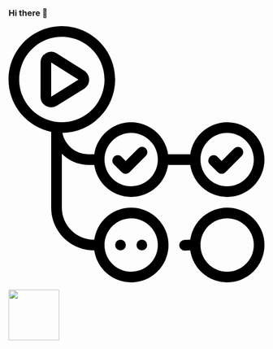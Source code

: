 ### Hi there 👋

<svg role="img" viewBox="0 0 24 24" xmlns="http://www.w3.org/2000/svg"><title>GitHub Actions</title><path d="M10.984 13.836a.5.5 0 0 1-.353-.146l-.745-.743a.5.5 0 1 1 .706-.708l.392.391 1.181-1.18a.5.5 0 0 1 .708.707l-1.535 1.533a.504.504 0 0 1-.354.146zm9.353-.147l1.534-1.532a.5.5 0 0 0-.707-.707l-1.181 1.18-.392-.391a.5.5 0 1 0-.706.708l.746.743a.497.497 0 0 0 .706-.001zM4.527 7.452l2.557-1.585A1 1 0 0 0 7.09 4.17L4.533 2.56A1 1 0 0 0 3 3.406v3.196a1.001 1.001 0 0 0 1.527.85zm2.03-2.436L4 6.602V3.406l2.557 1.61zM24 12.5c0 1.93-1.57 3.5-3.5 3.5a3.503 3.503 0 0 1-3.46-3h-2.08a3.503 3.503 0 0 1-3.46 3 3.502 3.502 0 0 1-3.46-3h-.558c-.972 0-1.85-.399-2.482-1.042V17c0 1.654 1.346 3 3 3h.04c.244-1.693 1.7-3 3.46-3 1.93 0 3.5 1.57 3.5 3.5S13.43 24 11.5 24a3.502 3.502 0 0 1-3.46-3H8c-2.206 0-4-1.794-4-4V9.899A5.008 5.008 0 0 1 0 5c0-2.757 2.243-5 5-5s5 2.243 5 5a5.005 5.005 0 0 1-4.952 4.998A2.482 2.482 0 0 0 7.482 12h.558c.244-1.693 1.7-3 3.46-3a3.502 3.502 0 0 1 3.46 3h2.08a3.503 3.503 0 0 1 3.46-3c1.93 0 3.5 1.57 3.5 3.5zm-15 8c0 1.378 1.122 2.5 2.5 2.5s2.5-1.122 2.5-2.5-1.122-2.5-2.5-2.5S9 19.122 9 20.5zM5 9c2.206 0 4-1.794 4-4S7.206 1 5 1 1 2.794 1 5s1.794 4 4 4zm9 3.5c0-1.378-1.122-2.5-2.5-2.5S9 11.122 9 12.5s1.122 2.5 2.5 2.5 2.5-1.122 2.5-2.5zm9 0c0-1.378-1.122-2.5-2.5-2.5S18 11.122 18 12.5s1.122 2.5 2.5 2.5 2.5-1.122 2.5-2.5zm-13 8a.5.5 0 1 0 1 0 .5.5 0 0 0-1 0zm2 0a.5.5 0 1 0 1 0 .5.5 0 0 0-1 0zm12 0c0 1.93-1.57 3.5-3.5 3.5a3.503 3.503 0 0 1-3.46-3.002c-.007.001-.013.005-.021.005l-.506.017h-.017a.5.5 0 0 1-.016-.999l.506-.017c.018-.002.035.006.052.007A3.503 3.503 0 0 1 20.5 17c1.93 0 3.5 1.57 3.5 3.5zm-1 0c0-1.378-1.122-2.5-2.5-2.5S18 19.122 18 20.5s1.122 2.5 2.5 2.5 2.5-1.122 2.5-2.5z"/></svg>

<a href="URL_REDIRECT" target="blank"><img align="center" src="URL_TO_YOUR_IMAGE" height="100" /></a>

<!--
**julioaranajr/julioaranajr** is a ✨ _special_ ✨ repository because its `README.md` (this file) appears on your GitHub profile.

Here are some ideas to get you started:

- 🔭 I’m currently working on ...
- 🌱 I’m currently learning ...
- 👯 I’m looking to collaborate on ...
- 🤔 I’m looking for help with ...
- 💬 Ask me about ...
- 📫 How to reach me: ...
- 😄 Pronouns: ...
- ⚡ Fun fact: ...
-->
